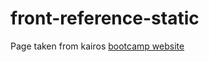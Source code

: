 # front-reference-static

Page taken from kairos [bootcamp website](http://agilebootcamp.kairosds.com/) 